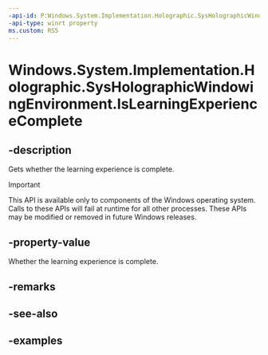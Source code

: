 ```yaml
---
-api-id: P:Windows.System.Implementation.Holographic.SysHolographicWindowingEnvironment.IsLearningExperienceComplete
-api-type: winrt property
ms.custom: RS5
---
```


<!-- Property syntax.
public bool IsLearningExperienceComplete { get;  set; }
-->

# Windows.System.Implementation.Holographic.SysHolographicWindowingEnvironment.IsLearningExperienceComplete

## -description
Gets whether the learning experience is complete.

> [!IMPORTANT]
> This API is available only to components of the Windows operating system.  Calls to these APIs will fail at runtime for all other processes.  These APIs may be modified or removed in future Windows releases.

## -property-value
Whether the learning experience is complete.

## -remarks

## -see-also

## -examples

